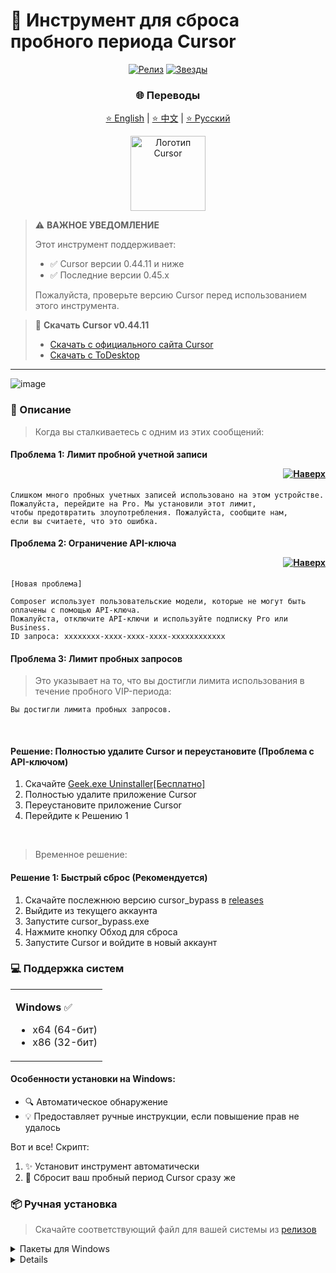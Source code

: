 # 🚀 Инструмент для сброса пробного периода Cursor

<div align="center">

[![Релиз](https://img.shields.io/github/v/release/Nikitosshow/cursor-help?style=flat-square&logo=github&color=blue)](https://github.com/Nikitosshow/cursor-help/releases/latest)
[![Звезды](https://img.shields.io/github/stars/Nikitosshow/cursor-help?style=flat-square&logo=github)](https://github.com/Nikitosshow/cursor-help/stargazers)
### 🌐 Переводы
[⭐ English](README_EN.md) | [⭐ 中文](README_CN.md) | [⭐ Русский](README.md)


<img src="https://ai-cursor.com/wp-content/uploads/2024/09/logo-cursor-ai-png.webp" alt="Логотип Cursor" width="120"/>

</div>

> ⚠️ **ВАЖНОЕ УВЕДОМЛЕНИЕ**
> 
> Этот инструмент поддерживает:
> - ✅ Cursor версии 0.44.11 и ниже
> - ✅ Последние версии 0.45.x
>
> Пожалуйста, проверьте версию Cursor перед использованием этого инструмента.

> 💾 **Скачать Cursor v0.44.11**
> - [Скачать с официального сайта Cursor](https://downloader.cursor.sh/builds/250103fqxdt5u9z/windows/nsis/x64)
> - [Скачать с ToDesktop](https://download.todesktop.com/230313mzl4w4u92/Cursor%20Setup%200.44.11%20-%20Build%20250103fqxdt5u9z-x64.exe)
---
![image](https://github.com/user-attachments/assets/c594c702-ed52-47e7-bf15-228b185478cc)

### 📝 Описание

> Когда вы сталкиваетесь с одним из этих сообщений:

#### Проблема 1: Лимит пробной учетной записи <p align="right"><a href="#issue1"><img src="https://img.shields.io/badge/Перейти%20к%20решению-Синий?style=plastic" alt="Наверх"></a></p>
```
Слишком много пробных учетных записей использовано на этом устройстве.
Пожалуйста, перейдите на Pro. Мы установили этот лимит,
чтобы предотвратить злоупотребления. Пожалуйста, сообщите нам,
если вы считаете, что это ошибка.
```

#### Проблема 2: Ограничение API-ключа <p align="right"><a href="#issue2"><img src="https://img.shields.io/badge/Перейти%20к%20решению-Зеленый?style=plastic" alt="Наверх"></a></p>
```
[Новая проблема]

Composer использует пользовательские модели, которые не могут быть оплачены с помощью API-ключа.
Пожалуйста, отключите API-ключи и используйте подписку Pro или Business.
ID запроса: xxxxxxxx-xxxx-xxxx-xxxx-xxxxxxxxxxxx
```

#### Проблема 3: Лимит пробных запросов

> Это указывает на то, что вы достигли лимита использования в течение пробного VIP-периода:

```
Вы достигли лимита пробных запросов.
```

<br>

<p id="issue2"></p>

#### Решение: Полностью удалите Cursor и переустановите (Проблема с API-ключом)

1. Скачайте [Geek.exe Uninstaller[Бесплатно]](https://geekuninstaller.com/download)
2. Полностью удалите приложение Cursor
3. Переустановите приложение Cursor
4. Перейдите к Решению 1

<br>

<p id="issue1"></p>

> Временное решение:

#### Решение 1: Быстрый сброс (Рекомендуется)

1. Скачайте послежнюю версию cursor_bypass в [releases](github.com/Nikitosshow/cursor-help/releases) 
2. Выйдите из текущего аккаунта 
3. Запустите cursor_bypass.exe
4. Нажмите кнопку Обход для сброса
5. Запустите Cursor и войдите в новый аккаунт

### 💻 Поддержка систем

<table>
<tr>
<td>

**Windows** ✅

- x64 (64-бит)
- x86 (32-бит)

</td>
</tr>
</table>

#### Особенности установки на Windows:

- 🔍 Автоматическое обнаружение
- 💡 Предоставляет ручные инструкции, если повышение прав не удалось

Вот и все! Скрипт:

1. ✨ Установит инструмент автоматически
2. 🔄 Сбросит ваш пробный период Cursor сразу же

### 📦 Ручная установка

> Скачайте соответствующий файл для вашей системы из [релизов](https://github.com/Nikitosshow/cursor-help/releases/latest)

<details>
<summary>Пакеты для Windows</summary>

- 64-бит
- 32-бит
</details>

<details>

### 🔧 Технические детали

<details>
<summary><b>Конфигурационные файлы</b></summary>

Программа изменяет файл конфигурации Cursor storage.json, расположенный по адресу:

- Windows: %APPDATA%\Cursor\User\globalStorage\storage.json
</details>

<details>
<summary><b>Измененные поля</b></summary>

Инструмент генерирует новые уникальные идентификаторы для:

- telemetry.machineId
- telemetry.macMachineId
- telemetry.devDeviceId
- telemetry.sqmId
</details>

<details>
<summary><b>Ручное отключение автообновления</b></summary>

Пользователи Windows могут вручную отключить функцию автообновления:

1. Закройте все процессы Cursor
2. Удалите директорию: C:\Users\username\AppData\Local\cursor-updater
3. Создайте файл с тем же именем: cursor-updater (без расширения)

Пользователи macOS/Linux могут попытаться найти аналогичную директорию cursor-updater в своей системе и выполнить те же действия.

</details>

<details>
<summary><b>Функции безопасности</b></summary>

- ✅ Безопасное завершение процессов
- ✅ Атомарные операции с файлами
- ✅ Обработка ошибок и восстановление
</details>
